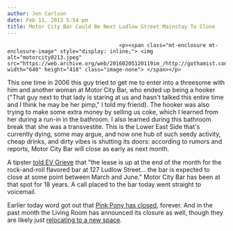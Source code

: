 ```yaml
---
author: Jen Carlson
date: Feb 11, 2013 5:54 pm
title: Motor City Bar Could Be Next Ludlow Street Mainstay To Close
---
```


	
										<p><span class="mt-enclosure mt-enclosure-image" style="display: inline;"> <img alt="motorcity0213.jpeg" src="https://web.archive.org/web/20160205120119im_/http://gothamist.com/attachments/arts_jen/motorcity0213.jpeg" width="640" height="418" class="image-none"> </span></p>

<p>This one time in 2006 this guy tried to get me to enter into a threesome with him and another woman at Motor City Bar, who ended up being a hooker (&quot;That guy next to that lady is staring at us and hasn&apos;t talked this entire time and I think he may be her pimp,&quot; I told my friend). The hooker was also trying to make some extra money by selling us coke, which I learned from her during a run-in in the bathroom. I also learned during this bathroom break that she was a transvestite. This is the Lower East Side that&apos;s currently dying, some may argue, and now one hub of such seedy activity, cheap drinks, and dirty vibes is shutting its doors: according to rumors and reports, Motor City Bar will close as early as next month.</p>

<p>A tipster <a href="https://web.archive.org/web/20160205120119/http://evgrieve.com/2013/02/reader-report-motor-city-bar-is-closing.html">told EV Grieve</a> that &quot;the lease is up at the end of the month for the rock-and-roll flavored bar at 127 Ludlow Street... the bar is expected to close at some point between March and June.&quot; Motor City Bar has been at that spot for 18 years. A call placed to the bar today went straight to voicemail.</p>

<p>Earlier today word got out that <a href="https://web.archive.org/web/20160205120119/http://gothamist.com/2013/02/11/les_mainstay_pink_pony_closes_forev.php">Pink Pony has closed</a>, forever. And in the past month the Living Room has announced its closure as well, though they are likely just <a href="https://web.archive.org/web/20160205120119/http://gothamist.com/2012/12/29/pianos_expanding_the_living_room_mo.php">relocating to a new space</a>.</p>					
										
									
				